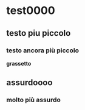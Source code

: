 # test0000
## testo piu piccolo
### testo ancora più piccolo
**grassetto**

## assurdoooo 
### molto più assurdo
